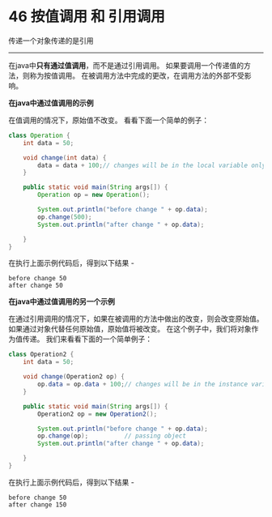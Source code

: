 # 46 按值调用 和 引用调用

传递一个对象传递的是引用

------

在java中**只有通过值调用**，而不是通过引用调用。 如果要调用一个传递值的方法，则称为按值调用。 在被调用方法中完成的更改，在调用方法的外部不受影响。

**在java中通过值调用的示例**

在值调用的情况下，原始值不改变。 看看下面一个简单的例子：

```  Java
class Operation {
    int data = 50;

    void change(int data) {
        data = data + 100;// changes will be in the local variable only
    }

    public static void main(String args[]) {
        Operation op = new Operation();

        System.out.println("before change " + op.data);
        op.change(500);
        System.out.println("after change " + op.data);

    }
}
```

在执行上面示例代码后，得到以下结果 -

```  Shell
before change 50
after change 50
```

**在java中通过值调用的另一个示例**

在通过引用调用的情况下，如果在被调用的方法中做出的改变，则会改变原始值。 如果通过对象代替任何原始值，原始值将被改变。 在这个例子中，我们将对象作为值传递。 我们来看看下面的一个简单例子：

```  Java
class Operation2 {
    int data = 50;

    void change(Operation2 op) {
        op.data = op.data + 100;// changes will be in the instance variable
    }

    public static void main(String args[]) {
        Operation2 op = new Operation2();

        System.out.println("before change " + op.data);
        op.change(op);			// passing object
        System.out.println("after change " + op.data);

    }
}
```

在执行上面示例代码后，得到以下结果 -

```shell
before change 50
after change 150
```